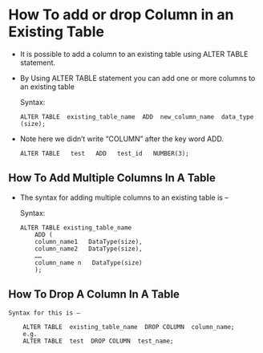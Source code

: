 #	How To add or drop Column in an Existing Table


-	It is possible to add a column to an existing table using ALTER TABLE statement.
-	By Using ALTER TABLE statement you can add one or more columns to an existing table
		
		
	Syntax:
	
		ALTER TABLE  existing_table_name  ADD  new_column_name  data_type (size);	

-	Note here we didn’t write “COLUMN” after the key word ADD.
	
		ALTER TABLE   test   ADD   test_id   NUMBER(3);

## How To Add Multiple Columns In A Table


-	The syntax for adding multiple columns to an existing table is –

	Syntax:
	
		ALTER TABLE existing_table_name
			ADD (  
			column_name1   DataType(size), 
			column_name2   DataType(size), 
			…… 
			column_name n   DataType(size) 
			);
			
## How To Drop A Column In A Table

	Syntax for this is –

		ALTER TABLE  existing_table_name  DROP COLUMN  column_name; 
		e.g. 
		ALTER TABLE  test  DROP COLUMN  test_name;


		